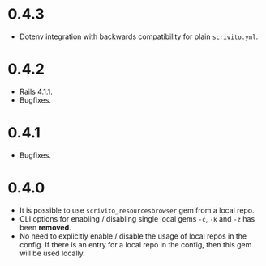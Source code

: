 # 0.4.3

* Dotenv integration with backwards compatibility for plain `scrivito.yml`.

# 0.4.2

* Rails 4.1.1.
* Bugfixes.

# 0.4.1

* Bugfixes.

# 0.4.0

* It is possible to use `scrivito_resourcesbrowser` gem from a local repo.
* CLI options for enabling / disabling single local gems `-c`, `-k` and `-z` has been __removed__.
* No need to explicitly enable / disable the usage of local repos in the config. If there is an entry for a local repo in the config, then this gem will be used locally.
